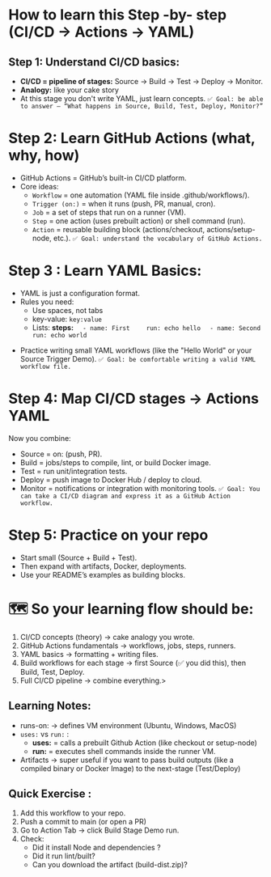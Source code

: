 # How to learn this Step -by- step (CI/CD → Actions → YAML)

## Step 1: Understand CI/CD basics:
- **CI/CD = pipeline of stages:** Source → Build → Test → Deploy → Monitor.
- **Analogy:** like your cake story
- At this stage you don't write YAML, just learn concepts.
`✅ Goal: be able to answer — “What happens in Source, Build, Test, Deploy, Monitor?”`


# Step 2: Learn GitHub Actions (what, why, how)
* GitHub Actions = GitHub’s built-in CI/CD platform.
* Core ideas:
   - `Workflow` = one automation (YAML file inside .github/workflows/).
   - `Trigger (on:)` = when it runs (push, PR, manual, cron).
   - `Job` = a set of steps that run on a runner (VM).
   - `Step` = one action (uses prebuilt action) or shell command (run).
   - `Action` = reusable building block (actions/checkout, actions/setup-node, etc.).
`✅ Goal: understand the vocabulary of GitHub Actions.`

# Step 3 : Learn YAML Basics: 
- YAML is just a configuration format.
- Rules you need: 
   - Use spaces, not tabs
   - key-value: `key:value`
   - Lists:
      **steps:**
      `  - name: First`
      `    run: echo hello`
      `  - name: Second`
      `    run: echo world`
<!-- Comments start with # -->
* Practice writing small YAML workflows (like the "Hello World" or your Source Trigger Demo).
`✅ Goal: be comfortable writing a valid YAML workflow file.`


# Step 4: Map CI/CD stages → Actions YAML
Now you combine:

- Source = on: (push, PR).
- Build = jobs/steps to compile, lint, or build Docker image.
- Test = run unit/integration tests.
- Deploy = push image to Docker Hub / deploy to cloud.
- Monitor = notifications or integration with monitoring tools.
`✅ Goal: You can take a CI/CD diagram and express it as a GitHub Action workflow.`

# Step 5: Practice on your repo
- Start small (Source + Build + Test).
- Then expand with artifacts, Docker, deployments.
- Use your README’s examples as building blocks.

#  🗺️ So your learning flow should be:
1. CI/CD concepts (theory) → cake analogy you wrote.
2. GitHub Actions fundamentals → workflows, jobs, steps, runners.
3. YAML basics → formatting + writing files.
4. Build workflows for each stage → first Source (✅ you did this), then Build, Test, Deploy.
5. Full CI/CD pipeline → combine everything.>

## Learning Notes:
- runs-on: → defines  VM environment (Ubuntu, Windows, MacOS)
- `uses:`  vs `run:` :
   - **uses:** = calls a prebuilt Github Action (like checkout or setup-node)
   - **run:** = executes shell commands inside the runner VM.
- Artifacts → super useful if you want to pass build outputs (like a compiled binary or Docker Image) to the next-stage (Test/Deploy)


## Quick Exercise : 
1. Add this workflow to your repo.
2. Push a commit to main (or open a PR)
3. Go to Action Tab → click Build Stage Demo run.
4. Check:
   - Did it install Node and dependencies ?
   - Did it run lint/built?
   - Can you download the artifact (build-dist.zip)?
   